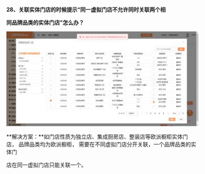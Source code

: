 <a name="bookmark28"></a>**28、关联实体门店的时候提示“同一虚拟门店不允许同时关联两个相**

**同品牌品类的实体门店”怎么办？**

![](Aspose.Words.955081b2-65f6-4309-844b-133ee40a773f.036.jpeg)

**解决方案：**如门店性质为独立店、集成厨房店、整装店等欧派橱柜实体门店， 品牌品类均为欧派橱柜， 需要在不同虚拟门店分开关联，一个品牌品类的实体门

店在同一虚拟门店只能关联一个。


